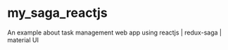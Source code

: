 # my_saga_reactjs
An example about task management web app using reactjs | redux-saga | material UI
